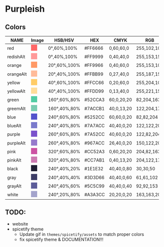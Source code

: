 # Purpleish

## Colors

|  NAME            |  Image                                                                |  HSB/HSV       |  HEX      |  CMYK        |  RGB          |
|------------------|-----------------------------------------------------------------------|----------------|-----------|--------------|---------------|
|  red          |![img](./assets/colors/red.png)        |  0°,60%,100%   |  #FF6666  |  0,60,60,0   |  255,102,102  |
|  redishAlt     |![img](./assets/colors/redAlt.png)   |  0°,40%,100%   |  #FF9999  |  0,40,40,0   |  255,153,153  |
|  orange       |![img](./assets/colors/orange.png)     |  20°,60%,100%  |  #FF9966  |  0,40,60,0   |  255,153,102  |
|  orangeAlt  |![img](./assets/colors/orangeAlt.png)|  20°,40%,100%  |  #FFBB99  |  0,27,40,0   |  255,187,153  |
|  yellow       |![img](./assets/colors/yellow.png)     |  40°,60%,100%  |  #FFCC66  |  0,20,60,0   |  255,204,102  |
|  yellowAlt  |![img](./assets/colors/yellowAlt.png)|  40°,40%,100%  |  #FFDD99  |  0,13,40,0   |  255,221,153  |
|  green           |![img](./assets/colors/green.png)         |  160°,60%,80%  |  #52CCA3  |  60,0,20,20  |  82,204,163   |
|  greemAlt      |![img](./assets/colors/greenAlt.png)    |  160°,40%,80%  |  #7ACCB1  |  40,0,13,20  |  122,204,177  |
|  blue         |![img](./assets/colors/blue.png)       |  240°,60%,80%  |  #5252CC  |  60,60,0,20  |  82,82,204    |
|  blueAlt   |![img](./assets/colors/blueAlt.png) |  240°,40%,80%  |  #7A7ACC  |  40,40,0,20  |  122,122,204  |
|  purple       |![img](./assets/colors/purple.png)     |  260°,60%,80%  |  #7A52CC  |  40,60,0,20  |  122,82,204   |
|  purpleAlt  |![img](./assets/colors/purpleAlt.png)|  260°,40%,80%  |  #967ACC  |  26,40,0,20  |  150,122,204  |
|  pink            |![img](./assets/colors/pink.png)          |  320°,60%,80%  |  #CC52A3  |  0,60,20,20  |  204,82,163   |
|  pinkAlt       |![img](./assets/colors/pinkAlt.png)     |  320°,40%,80%  |  #CC7AB1  |  0,40,13,20  |  204,122,177  |
|  black   |![img](./assets/colors/black.png) |  240°,40%,20%  |  #1E1E32  |  40,40,0,80  |  30,30,50     |
|  gray   |![img](./assets/colors/gray.png) |  240°,40%,40%  |  #3D3D66  |  40,40,0,60  |  61,61,102    |
|  grayAlt   |![img](./assets/colors/grayAlt.png) |  240°,40%,60%  |  #5C5C99  |  40,40,0,40  |  92,92,153    |
|  white     |![img](./assets/colors/white.png)   |  240°,20%,80%  |  #A3A3CC  |  20,20,0,20  |  163,163,204  |

## TODO:

- website
- spicetify theme
    - Update gif in `themes/spicetify/assets` to match proper colors
    - fix spicetify theme & DOCUMENTATION!!!
